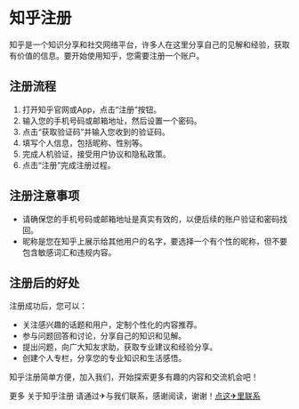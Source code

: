 # 知乎注册

知乎是一个知识分享和社交网络平台，许多人在这里分享自己的见解和经验，获取有价值的信息。要开始使用知乎，您需要注册一个账户。

## 注册流程

1. 打开知乎官网或App，点击“注册”按钮。
2. 输入您的手机号码或邮箱地址，然后设置一个密码。
3. 点击“获取验证码”并输入您收到的验证码。
4. 填写个人信息，包括昵称、性别等。
5. 完成人机验证，接受用户协议和隐私政策。
6. 点击“注册”完成注册过程。

## 注册注意事项

- 请确保您的手机号码或邮箱地址是真实有效的，以便后续的账户验证和密码找回。
- 昵称是您在知乎上展示给其他用户的名字，要选择一个有个性的昵称，但不要包含敏感词汇和违规内容。

## 注册后的好处

注册成功后，您可以：

- 关注感兴趣的话题和用户，定制个性化的内容推荐。
- 参与问题回答和讨论，分享自己的知识和见解。
- 提出问题，向广大知友求助，获取专业建议和经验分享。
- 创建个人专栏，分享您的专业知识和生活感悟。

知乎注册简单方便，加入我们，开始探索更多有趣的内容和交流机会吧！

更多 关于知乎注册 请通过✈与我们联系，感谢阅读，谢谢！[点这✈里联系](https://d.k02.cc)